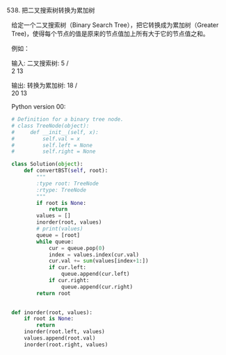 538. 把二叉搜索树转换为累加树

给定一个二叉搜索树（Binary Search Tree），把它转换成为累加树（Greater Tree)，使得每个节点的值是原来的节点值加上所有大于它的节点值之和。

例如：

输入: 二叉搜索树:
              5
            /   \
           2     13

输出: 转换为累加树:
             18
            /   \
          20     13

Python version 00:

```python
# Definition for a binary tree node.
# class TreeNode(object):
#     def __init__(self, x):
#         self.val = x
#         self.left = None
#         self.right = None

class Solution(object):
    def convertBST(self, root):
        """
        :type root: TreeNode
        :rtype: TreeNode
        """
        if root is None:
            return 
        values = []
        inorder(root, values)
        # print(values)
        queue = [root]
        while queue:
            cur = queue.pop(0)
            index = values.index(cur.val)
            cur.val += sum(values[index+1:])
            if cur.left:
                queue.append(cur.left)
            if cur.right:
                queue.append(cur.right)
        return root
        

def inorder(root, values):
    if root is None:
        return 
    inorder(root.left, values)
    values.append(root.val)
    inorder(root.right, values)
```